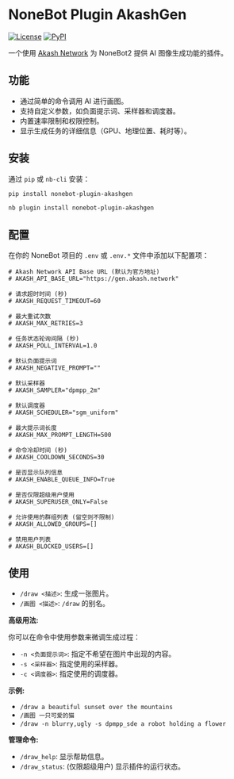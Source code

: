 # NoneBot Plugin AkashGen

[![License](https://img.shields.io/github/license/006lp/nonebot-plugin-akashgen)](https://github.com/006lp/nonebot-plugin-akashgen/blob/main/LICENSE)
[![PyPI](https://img.shields.io/pypi/v/nonebot-plugin-akashgen)](https://pypi.org/project/nonebot-plugin-akashgen/)

一个使用 [Akash Network](https://gen.akash.network/) 为 NoneBot2 提供 AI 图像生成功能的插件。

## 功能

- 通过简单的命令调用 AI 进行画图。
- 支持自定义参数，如负面提示词、采样器和调度器。
- 内置速率限制和权限控制。
- 显示生成任务的详细信息（GPU、地理位置、耗时等）。

## 安装

通过 `pip` 或 `nb-cli` 安装：

```bash
pip install nonebot-plugin-akashgen
```

```bash
nb plugin install nonebot-plugin-akashgen
```

## 配置

在你的 NoneBot 项目的 `.env` 或 `.env.*` 文件中添加以下配置项：

```dotenv
# Akash Network API Base URL (默认为官方地址)
# AKASH_API_BASE_URL="https://gen.akash.network"

# 请求超时时间 (秒)
# AKASH_REQUEST_TIMEOUT=60

# 最大重试次数
# AKASH_MAX_RETRIES=3

# 任务状态轮询间隔 (秒)
# AKASH_POLL_INTERVAL=1.0

# 默认负面提示词
# AKASH_NEGATIVE_PROMPT=""

# 默认采样器
# AKASH_SAMPLER="dpmpp_2m"

# 默认调度器
# AKASH_SCHEDULER="sgm_uniform"

# 最大提示词长度
# AKASH_MAX_PROMPT_LENGTH=500

# 命令冷却时间 (秒)
# AKASH_COOLDOWN_SECONDS=30

# 是否显示队列信息
# AKASH_ENABLE_QUEUE_INFO=True

# 是否仅限超级用户使用
# AKASH_SUPERUSER_ONLY=False

# 允许使用的群组列表 (留空则不限制)
# AKASH_ALLOWED_GROUPS=[]

# 禁用用户列表
# AKASH_BLOCKED_USERS=[]
```

## 使用

- `/draw <描述>`: 生成一张图片。
- `/画图 <描述>`: `/draw` 的别名。

**高级用法:**

你可以在命令中使用参数来微调生成过程：

- `-n <负面提示词>`: 指定不希望在图片中出现的内容。
- `-s <采样器>`: 指定使用的采样器。
- `-c <调度器>`: 指定使用的调度器。

**示例:**

- `/draw a beautiful sunset over the mountains`
- `/画图 一只可爱的猫`
- `/draw -n blurry,ugly -s dpmpp_sde a robot holding a flower`

**管理命令:**

- `/draw_help`: 显示帮助信息。
- `/draw_status`: (仅限超级用户) 显示插件的运行状态。
